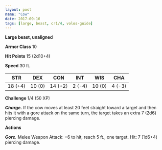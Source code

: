 ```yaml
---
layout: post
name: "Cow"
date: 2017-09-10
tags: [large, beast, cr1/4, volos-guide]
---
```


**Large beast, unaligned**

**Armor Class** 10

**Hit Points** 15 (2d10+4)

**Speed** 30 ft.

|   STR   |   DEX   |   CON   |   INT   |   WIS   |   CHA   |
|:-----:|:-----:|:-----:|:-----:|:-----:|:-----:|
| 18 (+4) | 10 (0) | 14 (+2) | 2 (-4) | 10 (0) | 4 (-3) |

**Challenge** 1/4 (50 XP)

***Charge.*** If the cow moves at least 20 feet straight toward a target and then hits it with a gore attack on the same turn, the target takes an extra 7 (2d6) piercing damage.

**Actions**

***Gore.*** Melee Weapon Attack: +6 to hit, reach 5 ft., one target. Hit: 7 (1d6+4) piercing damage.


